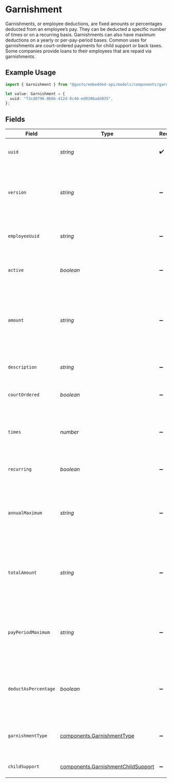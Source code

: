 # Garnishment

Garnishments, or employee deductions, are fixed amounts or percentages deducted from an employee’s pay. They can be deducted a specific number of times or on a recurring basis. Garnishments can also have maximum deductions on a yearly or per-pay-period bases. Common uses for garnishments are court-ordered payments for child support or back taxes. Some companies provide loans to their employees that are repaid via garnishments.

## Example Usage

```typescript
import { Garnishment } from "@gusto/embedded-api/models/components/garnishment.js";

let value: Garnishment = {
  uuid: "f3cd8796-866b-412d-8c46-ed9306add035",
};
```

## Fields

| Field                                                                                                                                                             | Type                                                                                                                                                              | Required                                                                                                                                                          | Description                                                                                                                                                       |
| ----------------------------------------------------------------------------------------------------------------------------------------------------------------- | ----------------------------------------------------------------------------------------------------------------------------------------------------------------- | ----------------------------------------------------------------------------------------------------------------------------------------------------------------- | ----------------------------------------------------------------------------------------------------------------------------------------------------------------- |
| `uuid`                                                                                                                                                            | *string*                                                                                                                                                          | :heavy_check_mark:                                                                                                                                                | The UUID of the garnishment in Gusto.                                                                                                                             |
| `version`                                                                                                                                                         | *string*                                                                                                                                                          | :heavy_minus_sign:                                                                                                                                                | The current version of the object. See the [versioning guide](https://docs.gusto.com/embedded-payroll/docs/idempotency) for information on how to use this field. |
| `employeeUuid`                                                                                                                                                    | *string*                                                                                                                                                          | :heavy_minus_sign:                                                                                                                                                | The UUID of the employee to which this garnishment belongs.                                                                                                       |
| `active`                                                                                                                                                          | *boolean*                                                                                                                                                         | :heavy_minus_sign:                                                                                                                                                | Whether or not this garnishment is currently active.                                                                                                              |
| `amount`                                                                                                                                                          | *string*                                                                                                                                                          | :heavy_minus_sign:                                                                                                                                                | The amount of the garnishment. Either a percentage or a fixed dollar amount. Represented as a float, e.g. "8.00".                                                 |
| `description`                                                                                                                                                     | *string*                                                                                                                                                          | :heavy_minus_sign:                                                                                                                                                | The description of the garnishment.                                                                                                                               |
| `courtOrdered`                                                                                                                                                    | *boolean*                                                                                                                                                         | :heavy_minus_sign:                                                                                                                                                | Whether the garnishment is court ordered.                                                                                                                         |
| `times`                                                                                                                                                           | *number*                                                                                                                                                          | :heavy_minus_sign:                                                                                                                                                | The number of times to apply the garnishment. Ignored if recurring is true.                                                                                       |
| `recurring`                                                                                                                                                       | *boolean*                                                                                                                                                         | :heavy_minus_sign:                                                                                                                                                | Whether the garnishment should recur indefinitely.                                                                                                                |
| `annualMaximum`                                                                                                                                                   | *string*                                                                                                                                                          | :heavy_minus_sign:                                                                                                                                                | The maximum deduction per annum. A null value indicates no maximum. Represented as a float, e.g. "200.00".                                                        |
| `totalAmount`                                                                                                                                                     | *string*                                                                                                                                                          | :heavy_minus_sign:                                                                                                                                                | A maximum total deduction for the lifetime of this garnishment. A null value indicates no maximum.                                                                |
| `payPeriodMaximum`                                                                                                                                                | *string*                                                                                                                                                          | :heavy_minus_sign:                                                                                                                                                | The maximum deduction per pay period. A null value indicates no maximum. Represented as a float, e.g. "16.00".                                                    |
| `deductAsPercentage`                                                                                                                                              | *boolean*                                                                                                                                                         | :heavy_minus_sign:                                                                                                                                                | Whether the amount should be treated as a percentage to be deducted per pay period.                                                                               |
| `garnishmentType`                                                                                                                                                 | [components.GarnishmentType](../../models/components/garnishmenttype.md)                                                                                          | :heavy_minus_sign:                                                                                                                                                | The specific type of garnishment for court ordered garnishments.                                                                                                  |
| `childSupport`                                                                                                                                                    | [components.GarnishmentChildSupport](../../models/components/garnishmentchildsupport.md)                                                                          | :heavy_minus_sign:                                                                                                                                                | Additional child support order details                                                                                                                            |